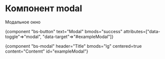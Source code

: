 # Компонент modal

Модальное окно

{component "bs-button" text="Modal" bmods="success" attributes=["data-toggle"=>"modal", "data-target"=>"#exampleModal"]}

{component "bs-modal" header="Title" bmods="lg" centered=true content="Contemt" id="exampleModal"}